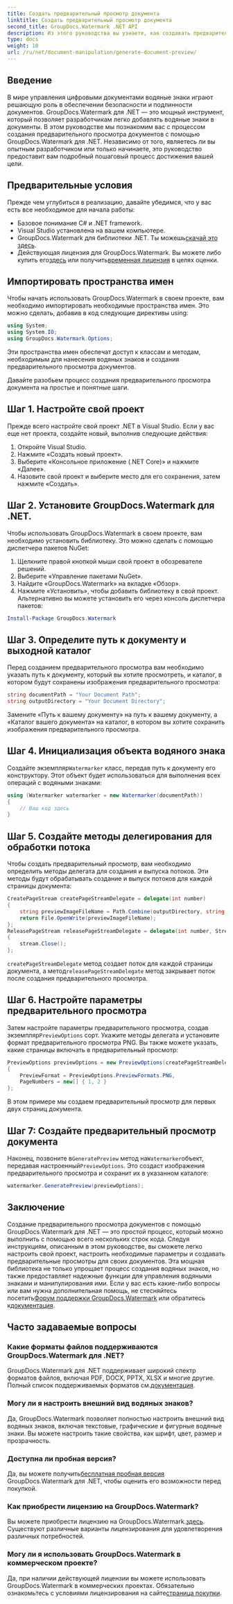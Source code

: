 ```yaml
---
title: Создать предварительный просмотр документа
linktitle: Создать предварительный просмотр документа
second_title: GroupDocs.Watermark .NET API
description: Из этого руководства вы узнаете, как создавать предварительные просмотры документов с помощью GroupDocs.Watermark для .NET. Повысьте безопасность и управление документами без особых усилий.
type: docs
weight: 10
url: /ru/net/document-manipulation/generate-document-preview/
---
```

## Введение
В мире управления цифровыми документами водяные знаки играют решающую роль в обеспечении безопасности и подлинности документов. GroupDocs.Watermark для .NET — это мощный инструмент, который позволяет разработчикам легко добавлять водяные знаки в документы. В этом руководстве мы познакомим вас с процессом создания предварительного просмотра документов с помощью GroupDocs.Watermark для .NET. Независимо от того, являетесь ли вы опытным разработчиком или только начинаете, это руководство предоставит вам подробный пошаговый процесс достижения вашей цели.
## Предварительные условия
Прежде чем углубиться в реализацию, давайте убедимся, что у вас есть все необходимое для начала работы:
- Базовое понимание C# и .NET framework.
- Visual Studio установлена на вашем компьютере.
- GroupDocs.Watermark для библиотеки .NET. Ты можешь[скачай это здесь](https://releases.groupdocs.com/Watermark/net/).
-  Действующая лицензия для GroupDocs.Watermark. Вы можете либо купить его[здесь](https://purchase.groupdocs.com/buy) или получить[временная лицензия](https://purchase.groupdocs.com/temporary-license/) в целях оценки.
## Импортировать пространства имен
Чтобы начать использовать GroupDocs.Watermark в своем проекте, вам необходимо импортировать необходимые пространства имен. Это можно сделать, добавив в код следующие директивы using:
```csharp
using System;
using System.IO;
using GroupDocs.Watermark.Options;
```
Эти пространства имен обеспечат доступ к классам и методам, необходимым для нанесения водяных знаков и создания предварительного просмотра документов.

Давайте разобьем процесс создания предварительного просмотра документа на простые и понятные шаги.
## Шаг 1. Настройте свой проект
Прежде всего настройте свой проект .NET в Visual Studio. Если у вас еще нет проекта, создайте новый, выполнив следующие действия:
1. Откройте Visual Studio.
2. Нажмите «Создать новый проект».
3. Выберите «Консольное приложение (.NET Core)» и нажмите «Далее».
4. Назовите свой проект и выберите место для его сохранения, затем нажмите «Создать».
## Шаг 2. Установите GroupDocs.Watermark для .NET.
Чтобы использовать GroupDocs.Watermark в своем проекте, вам необходимо установить библиотеку. Это можно сделать с помощью диспетчера пакетов NuGet:
1. Щелкните правой кнопкой мыши свой проект в обозревателе решений.
2. Выберите «Управление пакетами NuGet».
3. Найдите «GroupDocs.Watermark» на вкладке «Обзор».
4. Нажмите «Установить», чтобы добавить библиотеку в свой проект.
Альтернативно вы можете установить его через консоль диспетчера пакетов:
```powershell
Install-Package GroupDocs.Watermark
```
## Шаг 3. Определите путь к документу и выходной каталог
Перед созданием предварительного просмотра вам необходимо указать путь к документу, который вы хотите просмотреть, и каталог, в котором будут сохранены изображения предварительного просмотра:
```csharp
string documentPath = "Your Document Path";
string outputDirectory = "Your Document Directory";
```
Замените «Путь к вашему документу» на путь к вашему документу, а «Каталог вашего документа» на каталог, в котором вы хотите сохранить изображения предварительного просмотра.
## Шаг 4. Инициализация объекта водяного знака
Создайте экземпляр`Watermarker` класс, передав путь к документу его конструктору. Этот объект будет использоваться для выполнения всех операций с водяными знаками:
```csharp
using (Watermarker watermarker = new Watermarker(documentPath))
{
    // Ваш код здесь
}
```
## Шаг 5. Создайте методы делегирования для обработки потока
Чтобы создать предварительный просмотр, вам необходимо определить методы делегата для создания и выпуска потоков. Эти методы будут обрабатывать создание и выпуск потоков для каждой страницы документа:
```csharp
CreatePageStream createPageStreamDelegate = delegate(int number)
{
    string previewImageFileName = Path.Combine(outputDirectory, string.Format("page{0}.png", number));
    return File.OpenWrite(previewImageFileName);
};
ReleasePageStream releasePageStreamDelegate = delegate(int number, Stream stream)
{
    stream.Close();
};
```
`createPageStreamDelegate` метод создает поток для каждой страницы документа, а метод`releasePageStreamDelegate` метод закрывает поток после создания предварительного просмотра.
## Шаг 6. Настройте параметры предварительного просмотра
 Затем настройте параметры предварительного просмотра, создав экземпляр`PreviewOptions` сорт. Укажите методы делегата и установите формат предварительного просмотра PNG. Вы также можете указать, какие страницы включать в предварительный просмотр:
```csharp
PreviewOptions previewOptions = new PreviewOptions(createPageStreamDelegate, releasePageStreamDelegate)
{
    PreviewFormat = PreviewOptions.PreviewFormats.PNG,
    PageNumbers = new[] { 1, 2 }
};
```
В этом примере мы создаем предварительный просмотр для первых двух страниц документа.
## Шаг 7: Создайте предварительный просмотр документа
 Наконец, позвоните в`GeneratePreview` метод на`Watermarker`объект, передавая настроенный`PreviewOptions`. Это создаст изображения предварительного просмотра и сохранит их в указанном каталоге:
```csharp
watermarker.GeneratePreview(previewOptions);
```
## Заключение
Создание предварительного просмотра документов с помощью GroupDocs.Watermark для .NET — это простой процесс, который можно выполнить с помощью всего нескольких строк кода. Следуя инструкциям, описанным в этом руководстве, вы сможете легко настроить свой проект, настроить необходимые параметры и создавать предварительные просмотры для своих документов. Эта мощная библиотека не только упрощает процесс создания водяных знаков, но также предоставляет надежные функции для управления водяными знаками и манипулирования ими.
 Если у вас есть какие-либо вопросы или вам нужна дополнительная помощь, не стесняйтесь посетить[Форум поддержки GroupDocs.Watermark](https://forum.groupdocs.com/c/watermark/19) или обратитесь к[документация](https://reference.groupdocs.com/Watermark/net/).
## Часто задаваемые вопросы
### Какие форматы файлов поддерживаются GroupDocs.Watermark для .NET?
 GroupDocs.Watermark для .NET поддерживает широкий спектр форматов файлов, включая PDF, DOCX, PPTX, XLSX и многие другие. Полный список поддерживаемых форматов см.[документация](https://reference.groupdocs.com/Watermark/net/).
### Могу ли я настроить внешний вид водяных знаков?
Да, GroupDocs.Watermark позволяет полностью настроить внешний вид водяных знаков, включая текстовые, графические и фигурные водяные знаки. Вы можете настроить такие свойства, как шрифт, цвет, размер и прозрачность.
### Доступна ли пробная версия?
 Да, вы можете получить[бесплатная пробная версия](https://releases.groupdocs.com/) GroupDocs.Watermark для .NET, чтобы оценить его возможности перед покупкой.
### Как приобрести лицензию на GroupDocs.Watermark?
 Вы можете приобрести лицензию на GroupDocs.Watermark.[здесь](https://purchase.groupdocs.com/buy). Существуют различные варианты лицензирования для удовлетворения различных потребностей.
### Могу ли я использовать GroupDocs.Watermark в коммерческом проекте?
 Да, при наличии действующей лицензии вы можете использовать GroupDocs.Watermark в коммерческих проектах. Обязательно ознакомьтесь с условиями лицензирования на сайте[страница покупки](https://purchase.groupdocs.com/buy).